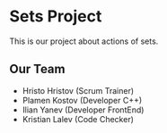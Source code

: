 # Sets Project
This is our project about actions of sets. 

## Our Team

- Hristo Hristov (Scrum Trainer)
- Plamen Kostov (Developer C++)
- Ilian Yanev (Developer FrontEnd)
- Kristian Lalev (Code Checker)
